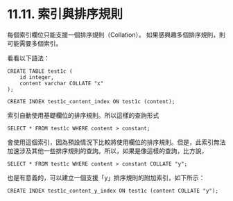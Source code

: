 # 11.11. 索引與排序規則

每個索引欄位只能支援一個排序規則（Collation）。 如果感興趣多個排序規則，則可能需要多個索引。

看看以下語法：

```text
CREATE TABLE test1c (
    id integer,
    content varchar COLLATE "x"
);

CREATE INDEX test1c_content_index ON test1c (content);
```

索引自動使用基礎欄位的排序規則。所以這樣的查詢形式

```text
SELECT * FROM test1c WHERE content > constant;
```

會使用這個索引，因為預設情況下比較將使用欄位的排序規則。但是，此索引無法加速涉及其他一些排序規則的查詢。所以，如果是像這樣的查詢，比方說，

```text
SELECT * FROM test1c WHERE content > constant COLLATE "y";
```

也是有意義的，可以建立一個支援「y」排序規則的附加索引，如下所示：

```text
CREATE INDEX test1c_content_y_index ON test1c (content COLLATE "y");
```

